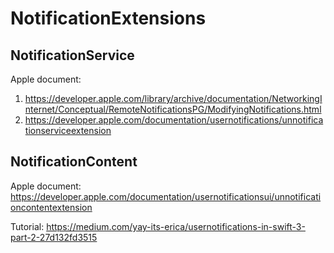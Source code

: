 # NotificationExtensions



## NotificationService

Apple document: 

1. https://developer.apple.com/library/archive/documentation/NetworkingInternet/Conceptual/RemoteNotificationsPG/ModifyingNotifications.html
2. https://developer.apple.com/documentation/usernotifications/unnotificationserviceextension




## NotificationContent

Apple document: https://developer.apple.com/documentation/usernotificationsui/unnotificationcontentextension

Tutorial: https://medium.com/yay-its-erica/usernotifications-in-swift-3-part-2-27d132fd3515
